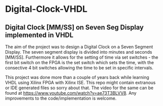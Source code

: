 # Digital-Clock-VHDL
Digital Clock [MM/SS] on Seven Seg Display implemented in VHDL
-

The aim of the project was to design a Digital Clock on a Seven Segment Display. The seven segment display is divided into minutes and seconds [MM/SS]. Furthermore it allows for the setting of time via set switches - the first bit switch on the FPGA is the set switch which sets the time, with the consective 4 bit switches allowing the time to be set in specific intervals. 

This project was done more than a couple of years back while learning VHDL using Xilinx FPGA with Xilinx ISE. This repo might contain extranous or IDE generated files so sorry about that. The video for the same can be found at https://www.youtube.com/watch?v=ae73T3BLVV8. Any improvements to the code/implementation is welcome. 
